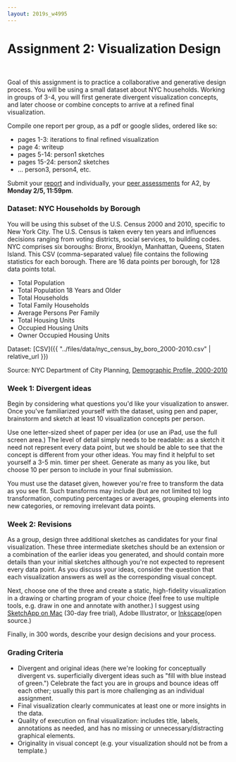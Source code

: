 ```yaml
---
layout: 2019s_w4995
---
```


# Assignment 2: Visualization Design
<br>

Goal of this assignment is to practice a collaborative and generative design process. You will be using a small dataset about NYC households. Working in groups of 3-4, you will first generate divergent visualization concepts, and later choose or combine concepts to arrive at a refined final visualization.

Compile one report per group, as a pdf or google slides, ordered like so:
- pages 1-3: iterations to final refined visualization
- page 4: writeup
- pages 5-14: person1 sketches
- pages 15-24: person2 sketches
- ... person3, person4, etc.

Submit your [report](https://goo.gl/forms/ny9KuRGjuKSTce3x1) and individually, your [peer assessments](https://goo.gl/forms/dnsPtj7Tmx0wVVlU2) for A2, by **Monday 2/5, 11:59pm**.

### Dataset: NYC Households by Borough

You will be using this subset of the U.S. Census 2000 and 2010, specific to New York City. The U.S. Census is taken every ten years and influences decisions ranging from voting districts, social services, to building codes. NYC comprises six boroughs: Bronx, Brooklyn, Manhattan, Queens, Staten Island. This CSV (comma-separated value) file contains the following statistics for each borough. There are 16 data points per borough, for 128 data points total.
- Total Population
- Total Population 18 Years and Older
- Total Households
- Total Family Households
- Average Persons Per Family
- Total Housing Units
- Occupied Housing Units
- Owner Occupied Housing Units

Dataset: [CSV]({{ "../files/data/nyc_census_by_boro_2000-2010.csv" |  relative_url }})

Source: NYC Department of City Planning, [Demographic Profile, 2000-2010](https://www1.nyc.gov/site/planning/data-maps/nyc-population/census-2010.page)

### Week 1: Divergent ideas

Begin by considering what questions you'd like your visualization to answer. Once you've familiarized yourself with the dataset, using pen and paper, brainstorm and sketch at least 10 visualization concepts per person.

Use one letter-sized sheet of paper per idea (or use an iPad, use the full screen area.) The level of detail simply needs to be readable: as a sketch it need not represent every data point, but we should be able to see that the concept is different from your other ideas. You may find it helpful to set yourself a 3-5 min. timer per sheet. Generate as many as you like, but choose 10 per person to include in your final submission.

You must use the dataset given, however you're free to transform the data as you see fit. Such transforms may include (but are not limited to) log transformation, computing percentages or averages, grouping elements into new categories, or removing irrelevant data points.

### Week 2: Revisions

As a group, design three additional sketches as candidates for your final visualization. These three intermediate sketches should be an extension or a combination of the earlier ideas you generated, and should contain more details than your initial sketches although you're not expected to represent every data point. As you discuss your ideas, consider the question that each visualization answers as well as the corresponding visual concept.

Next, choose one of the three and create a static, high-fidelity visualization in a drawing or charting program of your choice (feel free to use multiple tools, e.g. draw in one and annotate with another.) I suggest using [SketchApp on Mac](https://www.sketchapp.com/) (30-day free trial), Adobe Illustrator, or [Inkscape](https://inkscape.org/en/)(open source.)

Finally, in 300 words, describe your design decisions and your process.

### Grading Criteria

- Divergent and original ideas (here we're looking for conceptually divergent vs. superficially divergent ideas such as "fill with blue instead of green.") Celebrate the fact you are in groups and bounce ideas off each other; usually this part is more challenging as an individual assignment.
- Final visualization clearly communicates at least one or more insights in the data.
- Quality of execution on final visualization: includes title, labels, annotations as needed, and has no missing or unnecessary/distracting graphical elements.
- Originality in visual concept (e.g. your visualization should not be from a template.)
